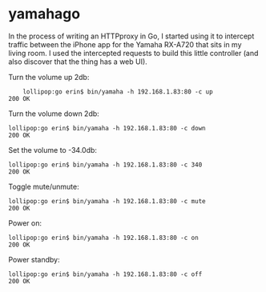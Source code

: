 yamahago
========

In the process of writing an HTTPproxy in Go, I started using it to intercept traffic between the iPhone app for the Yamaha RX-A720 that sits in my living room. I used the intercepted requests to build this little controller (and also discover that the thing has a web UI). 

Turn the volume up 2db:

        lollipop:go erin$ bin/yamaha -h 192.168.1.83:80 -c up
	200 OK

Turn the volume down 2db:

	lollipop:go erin$ bin/yamaha -h 192.168.1.83:80 -c down
	200 OK

Set the volume to -34.0db:

	lollipop:go erin$ bin/yamaha -h 192.168.1.83:80 -c 340
	200 OK

Toggle mute/unmute:

	lollipop:go erin$ bin/yamaha -h 192.168.1.83:80 -c mute
	200 OK

Power on: 

	lollipop:go erin$ bin/yamaha -h 192.168.1.83:80 -c on
	200 OK

Power standby:

	lollipop:go erin$ bin/yamaha -h 192.168.1.83:80 -c off
	200 OK


